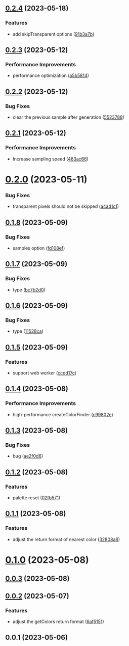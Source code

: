 ## [0.2.4](https://github.com/qq15725/modern-palette/compare/v0.2.3...v0.2.4) (2023-05-18)


### Features

* add skipTransparent options ([91b3a7b](https://github.com/qq15725/modern-palette/commit/91b3a7b2b741dfcbbb3752cf07c987076217adb7))



## [0.2.3](https://github.com/qq15725/modern-palette/compare/v0.2.2...v0.2.3) (2023-05-12)


### Performance Improvements

* performance optimization ([a5b5814](https://github.com/qq15725/modern-palette/commit/a5b58143b4c52120ef24b32068dc0f646af0b4b0))



## [0.2.2](https://github.com/qq15725/modern-palette/compare/v0.2.1...v0.2.2) (2023-05-12)


### Bug Fixes

* clear the previous sample after generation ([5523788](https://github.com/qq15725/modern-palette/commit/552378887a2ebe0b594293d8db181b9433162f46))



## [0.2.1](https://github.com/qq15725/modern-palette/compare/v0.2.0...v0.2.1) (2023-05-12)


### Performance Improvements

* Increase sampling speed ([483ac66](https://github.com/qq15725/modern-palette/commit/483ac66b1a32f9123789764eb891c17ad852ed37))



# [0.2.0](https://github.com/qq15725/modern-palette/compare/v0.1.8...v0.2.0) (2023-05-11)


### Bug Fixes

* transparent pixels should not be skipped ([a4ad1c1](https://github.com/qq15725/modern-palette/commit/a4ad1c10132053aef60360244f406ad161ef637c))



## [0.1.8](https://github.com/qq15725/modern-palette/compare/v0.1.7...v0.1.8) (2023-05-09)


### Bug Fixes

* samples option ([fd108ef](https://github.com/qq15725/modern-palette/commit/fd108ef300cd18b893efb42d31453a75d9cca038))



## [0.1.7](https://github.com/qq15725/modern-palette/compare/v0.1.6...v0.1.7) (2023-05-09)


### Bug Fixes

* type ([bc7b2d0](https://github.com/qq15725/modern-palette/commit/bc7b2d0146022d0d6e49ebdcc848346aad3e55fa))



## [0.1.6](https://github.com/qq15725/modern-palette/compare/v0.1.5...v0.1.6) (2023-05-09)


### Bug Fixes

* type ([11528ca](https://github.com/qq15725/modern-palette/commit/11528ca75fa5a9d642a52d5aa70767a1f529a202))



## [0.1.5](https://github.com/qq15725/modern-palette/compare/v0.1.4...v0.1.5) (2023-05-09)


### Features

* support web worker ([ccdd17c](https://github.com/qq15725/modern-palette/commit/ccdd17c2501ac176d30c785edabf9ef2ceb38379))



## [0.1.4](https://github.com/qq15725/modern-palette/compare/v0.1.3...v0.1.4) (2023-05-08)


### Performance Improvements

* high-performance createColorFinder ([c99802e](https://github.com/qq15725/modern-palette/commit/c99802ee9eddb49eac41716981df24b14e4a8aa0))



## [0.1.3](https://github.com/qq15725/modern-palette/compare/v0.1.2...v0.1.3) (2023-05-08)


### Bug Fixes

* bug ([ae2f0d6](https://github.com/qq15725/modern-palette/commit/ae2f0d609ddd37db9bcf704510db94a1418b983f))



## [0.1.2](https://github.com/qq15725/modern-palette/compare/v0.1.1...v0.1.2) (2023-05-08)


### Features

* palette reset ([02fb571](https://github.com/qq15725/modern-palette/commit/02fb571a5aa8c5dba77561e873ab2f0d119f6bec))



## [0.1.1](https://github.com/qq15725/modern-palette/compare/v0.1.0...v0.1.1) (2023-05-08)


### Features

* adjust the return format of nearest color ([32808a8](https://github.com/qq15725/modern-palette/commit/32808a8bf90cf85a289693b7101a9d1fce9835c0))



# [0.1.0](https://github.com/qq15725/modern-palette/compare/v0.0.3...v0.1.0) (2023-05-08)



## [0.0.3](https://github.com/qq15725/modern-palette/compare/v0.0.2...v0.0.3) (2023-05-08)



## [0.0.2](https://github.com/qq15725/modern-palette/compare/v0.0.1...v0.0.2) (2023-05-07)


### Features

* adjust the getColors return format ([6af5151](https://github.com/qq15725/modern-palette/commit/6af5151bfab51218de3fa034f4fc886c20c2f8e6))



## 0.0.1 (2023-05-06)



